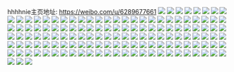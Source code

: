 hhhhnie主页地址: https://weibo.com/u/6289677661 
![](https://wx4.sinaimg.cn/mw2000/006REQtTgy1h92n7q21ejj31qn2bi7wh.jpg) 
![](https://wx4.sinaimg.cn/mw2000/006REQtTgy1h92n7rws30j32582uzu0x.jpg) 
![](https://wx4.sinaimg.cn/mw2000/006REQtTgy1h92n7tc1n0j32c0340x6p.jpg) 
![](https://wx4.sinaimg.cn/mw2000/006REQtTgy1h92n7zpbv0j32c0340b29.jpg) 
![](https://wx4.sinaimg.cn/mw2000/006REQtTgy1h92nc7jd71j30wi1i6tkj.jpg) 
![](https://wx4.sinaimg.cn/mw2000/006REQtTgy1h92n81nnsgj32c0340e82.jpg) 
![](https://wx4.sinaimg.cn/mw2000/006REQtTgy1h92n7x8s7nj32c0340kjm.jpg) 
![](https://wx4.sinaimg.cn/mw2000/006REQtTgy1h92n7ozd29j32c0340qv6.jpg) 
![](https://wx4.sinaimg.cn/mw2000/006REQtTgy1h92n86ncylj32c0340x6q.jpg) 
![](https://wx4.sinaimg.cn/mw2000/006REQtTgy1h8yvvgt1ovj30uq0u0jwj.jpg) 
![](https://wx4.sinaimg.cn/mw2000/006REQtTgy1h8l5zcn0zhj32c0340e83.jpg) 
![](https://wx4.sinaimg.cn/mw2000/006REQtTgy1h8l5zg4guej32c0340hdv.jpg) 
![](https://wx4.sinaimg.cn/mw2000/006REQtTgy1h8l5zitzhbj32c0340e82.jpg) 
![](https://wx4.sinaimg.cn/mw2000/006REQtTgy1h8l5zh9ixaj32c03404qp.jpg) 
![](https://wx4.sinaimg.cn/mw2000/006REQtTgy1h8l5z7fseqj31qo1qou0x.jpg) 
![](https://wx4.sinaimg.cn/mw2000/006REQtTgy1h8l5zlgyt2j32c0340e84.jpg) 
![](https://wx4.sinaimg.cn/mw2000/006REQtTly1h8jwlibd7lj30u01e0gri.jpg) 
![](https://wx4.sinaimg.cn/mw2000/006REQtTgy1h7xkev2yb2j32c0340qv6.jpg) 
![](https://wx4.sinaimg.cn/mw2000/006REQtTgy1h7xkf10xulj31s02f1x6p.jpg) 
![](https://wx4.sinaimg.cn/mw2000/006REQtTgy1h7xkf2vugzj327g2xy1kz.jpg) 
![](https://wx4.sinaimg.cn/mw2000/006REQtTgy1h7xkf83l5jj32c0340npg.jpg) 
![](https://wx4.sinaimg.cn/mw2000/006REQtTgy1h7xketec9pj32c02c0hdu.jpg) 
![](https://wx4.sinaimg.cn/mw2000/006REQtTly1h7vt6ey384j32c0340kjo.jpg) 
![](https://wx4.sinaimg.cn/mw2000/006REQtTly1h7vt6fw4hsj31sc2ds1kx.jpg) 
![](https://wx4.sinaimg.cn/mw2000/006REQtTgy1h7pfvg7tqkj32c0340x6p.jpg) 
![](https://wx4.sinaimg.cn/mw2000/006REQtTgy1h7pfvie86hj32c0340npe.jpg) 
![](https://wx4.sinaimg.cn/mw2000/006REQtTgy1h7pfve1t16j32c03407wh.jpg) 
![](https://wx4.sinaimg.cn/mw2000/006REQtTgy1h7pfvmsw2ej31he1z7kjm.jpg) 
![](https://wx4.sinaimg.cn/mw2000/006REQtTly1h6tomfk07tj31dc1tsnpd.jpg) 
![](https://wx4.sinaimg.cn/mw2000/006REQtTly1h6tomdwdiej31dc0wwnlx.jpg) 
![](https://wx4.sinaimg.cn/mw2000/006REQtTly1h6tomh0ck6j31dc1tskjm.jpg) 
![](https://wx4.sinaimg.cn/mw2000/006REQtTly1h6tomlc63tj31dc0wwh1r.jpg) 
![](https://wx4.sinaimg.cn/mw2000/006REQtTly1h6tomk92yij30ww1dch42.jpg) 
![](https://wx4.sinaimg.cn/mw2000/006REQtTly1h6tomj9cgfj30ww1dce81.jpg) 
![](https://wx4.sinaimg.cn/mw2000/006REQtTly1h6tommhessj30ww1dce81.jpg) 
![](https://wx4.sinaimg.cn/mw2000/006REQtTly1h6tomi4j8lj31dc0ww7ai.jpg) 
![](https://wx4.sinaimg.cn/mw2000/006REQtTly1h6tomo0kevj31dc0wwb29.jpg) 
![](https://wx4.sinaimg.cn/mw2000/006REQtTgy1h6kc1xmy7uj32c0340hdt.jpg) 
![](https://wx4.sinaimg.cn/mw2000/006REQtTgy1h6kc1vong5j32c0340e81.jpg) 
![](https://wx4.sinaimg.cn/mw2000/006REQtTgy1h6kc1wmqvyj32by3264qp.jpg) 
![](https://wx4.sinaimg.cn/mw2000/006REQtTgy1h6kc1z9iooj32c0340kjm.jpg) 
![](https://wx4.sinaimg.cn/mw2000/006REQtTgy1h5w5bcs2oxj33344mo1d5.jpg) 
![](https://wx4.sinaimg.cn/mw2000/006REQtTgy1h5w5bg8qyyj32c0340hdw.jpg) 
![](https://wx4.sinaimg.cn/mw2000/006REQtTgy1h5w5bu7hxuj32pe423qia.jpg) 
![](https://wx4.sinaimg.cn/mw2000/006REQtTgy1h5w5bjqucnj31wh2jc7wi.jpg) 
![](https://wx4.sinaimg.cn/mw2000/006REQtTgy1h5w5bleom6j31zd2n57wi.jpg) 
![](https://wx4.sinaimg.cn/mw2000/006REQtTgy1h5w5bp70gzj32c0340e84.jpg) 
![](https://wx4.sinaimg.cn/mw2000/006REQtTgy1h5w5by3wqrj32iy3sf136.jpg) 
![](https://wx4.sinaimg.cn/mw2000/006REQtTgy1h5w5bs1qjsj32c0340anq.jpg) 
![](https://wx4.sinaimg.cn/mw2000/006REQtTgy1h5w5bw64s8j32qc43ijxx.jpg) 
![](https://wx4.sinaimg.cn/mw2000/006REQtTgy1h5nys2x8nzj32c0340npd.jpg) 
![](https://wx4.sinaimg.cn/mw2000/006REQtTgy1h5nysdvsunj32c0340x6q.jpg) 
![](https://wx4.sinaimg.cn/mw2000/006REQtTgy1h5nys0nd65j32c0340kjn.jpg) 
![](https://wx4.sinaimg.cn/mw2000/006REQtTgy1h5nysfkdnej32ba32thdt.jpg) 
![](https://wx4.sinaimg.cn/mw2000/006REQtTgy1h5nysmqp51j32c03407wj.jpg) 
![](https://wx4.sinaimg.cn/mw2000/006REQtTgy1h5nysok2gbj32c0340e81.jpg) 
![](https://wx4.sinaimg.cn/mw2000/006REQtTgy1h4w0tz1luxj31re2ci4qp.jpg) 
![](https://wx4.sinaimg.cn/mw2000/006REQtTgy1h4rgepaz8hj31xh1xhnpd.jpg) 
![](https://wx4.sinaimg.cn/mw2000/006REQtTgy1h4rgema6xsj32am32ih7m.jpg) 
![](https://wx4.sinaimg.cn/mw2000/006REQtTgy1h3n5v9gmyej32c03404qr.jpg) 
![](https://wx4.sinaimg.cn/mw2000/006REQtTgy1h3n5vb41kwj32c0340x6q.jpg) 
![](https://wx4.sinaimg.cn/mw2000/006REQtTgy1h3n5vf1it3j32c033z4qs.jpg) 
![](https://wx4.sinaimg.cn/mw2000/006REQtTgy1h3n5vgev55j327m2y5npe.jpg) 
![](https://wx4.sinaimg.cn/mw2000/006REQtTgy1h3lz2dehahj31x22k3u0y.jpg) 
![](https://wx4.sinaimg.cn/mw2000/006REQtTgy1h3lz2f9b60j31up2gynpe.jpg) 
![](https://wx4.sinaimg.cn/mw2000/006REQtTgy1h3lz2gsr1jj31qm2bie82.jpg) 
![](https://wx4.sinaimg.cn/mw2000/006REQtTgy1h3lz2is813j32a931ohdv.jpg) 
![](https://wx4.sinaimg.cn/mw2000/006REQtTgy1h3lz2b92nqj31sr2eckjm.jpg) 
![](https://wx4.sinaimg.cn/mw2000/006REQtTgy1h3imerxl0qj32c0340e82.jpg) 
![](https://wx4.sinaimg.cn/mw2000/006REQtTgy1h3imeufppbj323m2ql4qq.jpg) 
![](https://wx4.sinaimg.cn/mw2000/006REQtTgy1h3imephaywj32d52br7wi.jpg) 
![](https://wx4.sinaimg.cn/mw2000/006REQtTgy1h3imevod7tj31yy2qj1ky.jpg) 
![](https://wx4.sinaimg.cn/mw2000/006REQtTgy1h1wm4ji5u2j321n2q7x6p.jpg) 
![](https://wx4.sinaimg.cn/mw2000/006REQtTgy1h1wm4gs3r9j32c0340hdx.jpg) 
![](https://wx4.sinaimg.cn/mw2000/006REQtTgy1h1wm4o4uwqj32c03401l1.jpg) 
![](https://wx4.sinaimg.cn/mw2000/006REQtTgy1h1wm4rt561j32c03404qs.jpg) 
![](https://wx4.sinaimg.cn/mw2000/006REQtTgy1h1wm4uzpgij32c0340x6r.jpg) 
![](https://wx4.sinaimg.cn/mw2000/006REQtTgy1h1wm4y3qedj32c0340u0z.jpg) 
![](https://wx4.sinaimg.cn/mw2000/006REQtTgy1h0cz4opne0j323u2v7u0y.jpg) 
![](https://wx4.sinaimg.cn/mw2000/006REQtTgy1h0cz4pmszvj30or0x0tmt.jpg) 
![](https://wx4.sinaimg.cn/mw2000/006REQtTgy1h0cz4ql87zj31o01o04qp.jpg) 
![](https://wx4.sinaimg.cn/mw2000/006REQtTgy1h0cz4rr2tvj32c03401kz.jpg) 
![](https://wx4.sinaimg.cn/mw2000/006REQtTgy1h0cz4usl5nj31yj2m1x6q.jpg) 
![](https://wx4.sinaimg.cn/mw2000/006REQtTgy1h0cz4xw99rj32c0340u0z.jpg) 
![](https://wx4.sinaimg.cn/mw2000/006REQtTgy1h0aboyeso5j33402c0kjn.jpg) 
![](https://wx4.sinaimg.cn/mw2000/006REQtTgy1h0abp1bp0nj32c0340hdv.jpg) 
![](https://wx4.sinaimg.cn/mw2000/006REQtTgy1h0abp34ruxj32c03407wj.jpg) 
![](https://wx4.sinaimg.cn/mw2000/006REQtTgy1h0abow6grxj32c0340qv5.jpg) 
![](https://wx4.sinaimg.cn/mw2000/006REQtTgy1gztcren3cfj32c0340e85.jpg) 
![](https://wx4.sinaimg.cn/mw2000/006REQtTgy1gztcraune3j312s1m61kx.jpg) 
![](https://wx4.sinaimg.cn/mw2000/006REQtTgy1gygxh0qz6sj30go0gk74f.jpg) 
![](https://wx4.sinaimg.cn/mw2000/006REQtTgy1gxkmkpr1ekj33402c01l1.jpg) 
![](https://wx4.sinaimg.cn/mw2000/006REQtTgy1gxkmknpbzhj329t29te82.jpg) 
![](https://wx4.sinaimg.cn/mw2000/006REQtTgy1gwwh36ooloj324k2u3u0x.jpg) 
![](https://wx4.sinaimg.cn/mw2000/006REQtTgy1gwwh38cgc2j31uo2bvhdt.jpg) 
![](https://wx4.sinaimg.cn/mw2000/006REQtTgy1gwwh39z3vpj320i2ubqv5.jpg) 
![](https://wx4.sinaimg.cn/mw2000/006REQtTgy1gwwh3c3q3lj32c03404qr.jpg) 
![](https://wx4.sinaimg.cn/mw2000/006REQtTgy1gwwh3etomyj33402c0hdt.jpg) 
![](https://wx4.sinaimg.cn/mw2000/006REQtTgy1gwwh3djdu9j32c03404qq.jpg) 
![](https://wx4.sinaimg.cn/mw2000/006REQtTgy1grq52uiy2qj32c0340qvb.jpg) 
![](https://wx4.sinaimg.cn/mw2000/006REQtTgy1grq52z2eb4j31o6288qv8.jpg) 
![](https://wx4.sinaimg.cn/mw2000/006REQtTgy1grq53ac3gtj62c03407wp02.jpg) 
![](https://wx4.sinaimg.cn/mw2000/006REQtTgy1grq53dzh6rj311m1m5qv6.jpg) 
![](https://wx4.sinaimg.cn/mw2000/006REQtTgy1grcwlzvkzuj31kx254kjo.jpg) 
![](https://wx4.sinaimg.cn/mw2000/006REQtTgy1gq6bvcvd8jj321r31rkjt.jpg) 
![](https://wx4.sinaimg.cn/mw2000/006REQtTgy1gq6bvoujn0j31y12z5qvb.jpg) 
![](https://wx4.sinaimg.cn/mw2000/006REQtTgy1gq6bvj8joaj32c0340e8a.jpg) 
![](https://wx4.sinaimg.cn/mw2000/006REQtTgy1gq6bw404n3j32c0340qvh.jpg) 
![](https://wx4.sinaimg.cn/mw2000/006REQtTgy1gq6bxps9llj328s308b2l.jpg) 
![](https://wx4.sinaimg.cn/mw2000/006REQtTgy1gq6bv7y9abj32c0340b2j.jpg) 
![](https://wx4.sinaimg.cn/mw2000/006REQtTgy1gq6bwymtd4j31z72vtb2i.jpg) 
![](https://wx4.sinaimg.cn/mw2000/006REQtTgy1gq6bxf2p9rj324t2xlqvf.jpg) 
![](https://wx4.sinaimg.cn/mw2000/006REQtTgy1gq6bxh27zqj30vz14d7wh.jpg) 
![](https://wx4.sinaimg.cn/mw2000/006REQtTly1gpxhex7wpqj30u0140noc.jpg) 
![](https://wx4.sinaimg.cn/mw2000/006REQtTly1gpxheyeeycj30u0140b29.jpg) 
![](https://wx4.sinaimg.cn/mw2000/006REQtTly1godyj8y5hnj32c02c0npd.jpg) 
![](https://wx4.sinaimg.cn/mw2000/006REQtTly1godyjax2ejj32c02c0u0x.jpg) 
![](https://wx4.sinaimg.cn/mw2000/006REQtTly1go3dosfatpj31z12yjb29.jpg) 
![](https://wx4.sinaimg.cn/mw2000/006REQtTly1go3dot26q9j31yq2y31g9.jpg) 
![](https://wx4.sinaimg.cn/mw2000/006REQtTly1gmwjt74qm1j30sg0sggrg.jpg) 
![](https://wx4.sinaimg.cn/mw2000/006REQtTly1gmwjt7pb3sj30sg0sgth4.jpg) 
![](https://wx4.sinaimg.cn/mw2000/006REQtTly1gmwjt85fmaj31ds0n0ajt.jpg) 
![](https://wx4.sinaimg.cn/mw2000/006REQtTly1gmwjt6hdgfj31ds0n0won.jpg) 
![](https://wx4.sinaimg.cn/mw2000/006REQtTly1gmfhiiqpxfj30ko0at0vs.jpg) 
![](https://wx4.sinaimg.cn/mw2000/006REQtTly1gmfhil6uucj32ds1sce82.jpg) 
![](https://wx4.sinaimg.cn/mw2000/006REQtTly1gmfhiniaisj32c02c01kz.jpg) 
![](https://wx4.sinaimg.cn/mw2000/006REQtTly1gm7kmonlesj30sg0sgwn9.jpg) 
![](https://wx4.sinaimg.cn/mw2000/006REQtTly1gm7kmpowrbj30sg0sgjzh.jpg) 
![](https://wx4.sinaimg.cn/mw2000/006REQtTly1gm7kmr4zz8j30sg0sg10v.jpg) 
![](https://wx4.sinaimg.cn/mw2000/006REQtTly1gkcb7z0aeqj314c1hsngy.jpg) 
![](https://wx4.sinaimg.cn/mw2000/006REQtTly1gkcb814qgjj31271ex7gz.jpg) 
![](https://wx4.sinaimg.cn/mw2000/006REQtTly1gizne8g89oj30n00n0tfq.jpg) 
![](https://wx4.sinaimg.cn/mw2000/006REQtTly1gizne8123sj30n00n07at.jpg) 
![](https://wx4.sinaimg.cn/mw2000/006REQtTly1ghwcxxg16lj31kw1kw1f4.jpg) 
![](https://wx4.sinaimg.cn/mw2000/006REQtTly1ghwcxxso5dj31kw1kwk3c.jpg) 
![](https://wx4.sinaimg.cn/mw2000/006REQtTly1ghwcxyoay8j32c02c04qq.jpg) 
